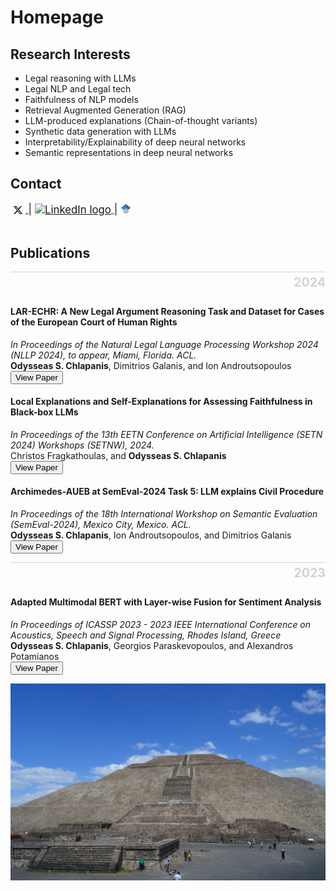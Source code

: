 # Homepage
## Research Interests
- Legal reasoning with LLMs
- Legal NLP and Legal tech
- Faithfulness of NLP models
- Retrieval Augmented Generation (RAG)
- LLM-produced explanations (Chain-of-thought variants)
- Synthetic data generation with LLMs
- Interpretability/Explainability of deep neural networks
- Semantic representations in deep neural networks

## Contact
<div style="font-size: 1.2em;">
    <a href="https://x.com/odychlapanis" target="_blank">
        <img src="X-Logo.png" alt="X logo" style="height: 0.8em; vertical-align: middle;">
    </a> |
    <a href="https://linkedin.com/in/odysseas-chlapanis-57b1ab223" target="_blank">
        <img src="https://upload.wikimedia.org/wikipedia/commons/0/01/LinkedIn_Logo.svg" alt="LinkedIn logo" style="height: 0.8em; vertical-align: middle;">
    </a> |
    <a href="https://scholar.google.com/citations?user=hR7MJgYAAAAJ&hl=en" target="_blank">
        <img src="scholar.png" alt="Google Scholar logo" style="height: 1em; vertical-align: middle; position: relative; top: -2px;">
    </a>
</div>

<br>

## Publications
<hr style="border: 0; height: 1px; background: #d3d3d3;">

<br>

### <span style="font-size: 1.2em; color: #d3d3d3; float: right; margin-top: -50px;">2024</span>

#### LAR-ECHR: A New Legal Argument Reasoning Task and Dataset for Cases of the European Court of Human Rights 
*In Proceedings of the Natural Legal Language Processing Workshop 2024 (NLLP 2024), to appear, Miami, Florida. ACL.*  
**Odysseas S. Chlapanis**, Dimitrios Galanis, and Ion Androutsopoulos  
<a href="https://doi.org/10.48550/arXiv.2410.13352" style="text-decoration:none;"><button>View Paper</button></a>

#### Local Explanations and Self-Explanations for Assessing Faithfulness in Black-box LLMs
*In Proceedings of the 13th EETN Conference on Artificial Intelligence (SETN 2024) Workshops (SETNW), 2024.*  
Christos Fragkathoulas, and **Odysseas S. Chlapanis**  
<a href="https://doi.org/10.48550/arXiv.2409.13764" style="text-decoration:none;"><button>View Paper</button></a>

#### Archimedes-AUEB at SemEval-2024 Task 5: LLM explains Civil Procedure
*In Proceedings of the 18th International Workshop on Semantic Evaluation (SemEval-2024), Mexico City, Mexico. ACL.*  
**Odysseas S. Chlapanis**, Ion Androutsopoulos, and Dimitrios Galanis  
<a href="https://doi.org/10.18653/v1/2024.semeval-1.229" style="text-decoration:none;"><button>View Paper</button></a>

<hr style="border: 0; height: 1px; background: #d3d3d3;">

<br>

### <span style="font-size: 1.2em; color: #d3d3d3; float: right; margin-top: -50px;">2023</span>


#### Adapted Multimodal BERT with Layer-wise Fusion for Sentiment Analysis
*In Proceedings of ICASSP 2023 - 2023 IEEE International Conference on Acoustics, Speech and Signal Processing, Rhodes Island, Greece*  
**Odysseas S. Chlapanis**, Georgios Paraskevopoulos, and Alexandros Potamianos  
<a href="https://doi.org/10.1109/ICASSP49357.2023.10094923" style="text-decoration:none;"><button>View Paper</button></a>

![Mexico](https://raw.githubusercontent.com/odychlapanis/odychlapanis.github.io/refs/heads/main/mexico.jpg)
